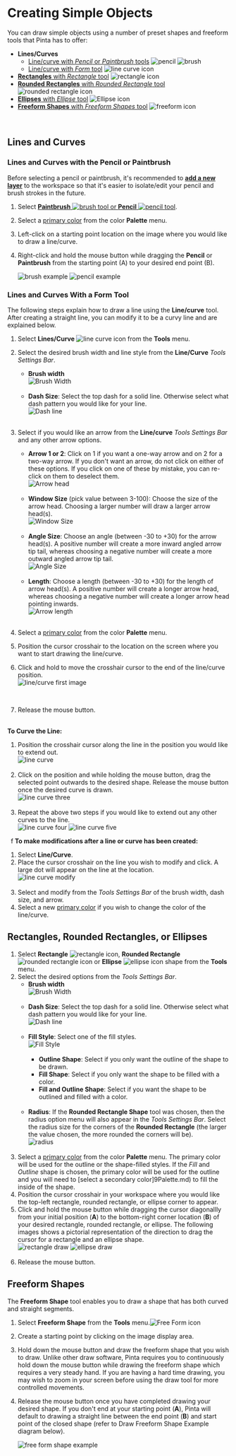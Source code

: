 # Creating Simple Objects

You can draw simple objects using a number of preset shapes and freeform tools that Pinta has to offer:  

-  **Lines/Curves** 
    - [Line/curve with *Pencil* or *Paintbrush* tools](objects.md#lines-and-curves-with-the-pencil-or-brush) ![pencil](img/overview/pencil.png) ![brush](img/overview/brush.png)
    - [Line/curve with *Form* tool](objects.md#lines-and-curves-with-a-form-tool) ![line curve icon](img/overview/line.png)
-  [**Rectangles** with *Rectangle* tool](objects.md#rectangles-rounded-rectangles-or-ellipses) ![rectangle icon](img/overview/rec.png) 
-  [**Rounded Rectangles** with *Rounded Rectangle* tool](objects.md#rectangles-rounded-rectangles-or-ellipses) ![rounded rectangle icon](img/overview/roundrec.png)
-  [**Ellipses** with *Ellipse* tool](objects.md#rectangles-rounded-rectangles-or-ellipses) ![Ellipse icon](img/overview/ell.png)
-  [**Freeform Shapes** with *Freeform Shapes* tool](objects.md#freeform-shapes) ![freeform icon](img/overview/freeform.png)

&nbsp;
## Lines and Curves

### Lines and Curves with the Pencil or Paintbrush

Before selecting a pencil or paintbrush, it's recommended to [**add a new layer**](layers.md) to the workspace so that it's easier to isolate/edit your pencil and brush strokes in the future.

1. Select [**Paintbrush** ![brush tool](img/overview/brush.png) or **Pencil** ![pencil tool](img/overview/pencil.png)](choose.md#how-to-select-a-pencil).  
2. Select a [primary color](palette.md) from the color **Palette** menu.
3. Left-click on a starting point location on the image where you would like to draw a line/curve.
4. Right-click and hold the mouse button while dragging the **Pencil** or **Paintbrush** from the starting point (A) to your desired end point (B).  

    ![brush example](img/brushexample.png) ![pencil example](img/Pencilexample.png)

### Lines and Curves With a Form Tool

The following steps explain how to draw a line using the **Line/curve** tool. After creating a straight line, you can modify it to be a curvy line and are explained below.

1. Select **Lines/Curve** ![line curve icon](img/overview/line.png) from the **Tools** menu.
2. Select the desired brush width and line style from the **Line/Curve** *Tools Settings Bar*. 
    -  **Brush width**   
        ![Brush Width](img/brushwidth.png)    
&nbsp;    
    -  **Dash Size**: Select the top dash for a solid line. Otherwise select what dash pattern you would like for your line.  
        ![Dash line](img/dash.png)    
&nbsp;  
3. Select if you would like an arrow from the **Line/curve** *Tools Settings Bar* and any other arrow options.
    -  **Arrow 1 or 2**: Click on 1 if you want a one-way arrow and on 2 for a two-way arrow. If you don't want an arrow, do not click on either of these options. If you click on one of these by mistake, you can re-click on them to deselect them.  
        ![Arrow head](img/arrow.png)    
&nbsp;    
    -  **Window Size** (pick value between 3-100): Choose the size of the arrow head. Choosing a larger number will draw a larger arrow head(s).  
        ![Window Size](img/windowsize.png)    
&nbsp;  
    -  **Angle Size**: Choose an angle (between -30 to +30) for the arrow head(s). A positive number will create a more inward angled arrow tip tail, whereas choosing a negative number will create a more outward angled arrow tip tail.  
        ![Angle Size](img/angle.png)     
&nbsp;      
    -  **Length**: Choose a length (between -30 to +30) for the length of arrow head(s). A positive number will create a longer arrow head, whereas choosing a negative number will create a longer arrow head pointing inwards.  
        ![Arrow length](img/arrowlength.png)     
&nbsp;    
4. Select a [primary color](palette.md) from the color **Palette** menu.  

5. Position the cursor crosshair to the location on the screen where you want to start drawing the line/curve.  

6. Click and hold to move the crosshair cursor to the end of the line/curve position.  
    ![line/curve first image](img/linecurveone.png) 

&nbsp;  

7. Release the mouse button.  
&nbsp;

**To Curve the Line:**  

1. Position the crosshair cursor along the line in the position you would like to extend out.  
    ![line curve](img/linecurvetwo.png)    
&nbsp;  
2. Click on the position and while holding the mouse button, drag the selected point outwards to the desired shape. Release the mouse button once the desired curve is drawn.  
    ![line curve three](img/linecurvethree.png)      
&nbsp; 
3. Repeat the above two steps if you would like to extend out any other curves to the line.  
    ![line curve four](img/linecurvefour.png) ![line curve five](img/linecurvefive.png)  

&nbsp;   f
**To make modifications after a line or curve has been created:**  
 
1. Select **Line/Curve**.  
2. Place the cursor crosshair on the line you wish to modify and click. A large dot will appear on the line at the location.  
    ![line curve modify](img/linecurvemodify.png)    
&nbsp;  
3. Select and modify from the *Tools Settings Bar* of the brush width, dash size, and arrow.  
4. Select a new [primary color](palette.md) if you wish to change the color of the line/curve.
&nbsp;  

## Rectangles, Rounded Rectangles, or Ellipses

1. Select **Rectangle** ![rectangle icon](img/overview/rec.png), **Rounded Rectangle** ![rounded rectangle icon](img/overview/roundrec.png) or **Ellipse** ![ellipse icon](img/overview/ell.png) shape from the **Tools** menu. 
2. Select the desired options from the *Tools Settings Bar*. 
    -  **Brush width**   
        ![Brush Width](img/brushwidth.png)    
&nbsp;    
    -  **Dash Size**: Select the top dash for a solid line. Otherwise select what dash pattern you would like for your line.  
        ![Dash line](img/dash.png)    
&nbsp;   
    -  **Fill Style**: Select one of the fill styles.  
        ![Fill Style](img/Fillstyle.png)    
&nbsp;    
         -  **Outline Shape**: Select if you only want the outline of the shape to be drawn.     
         -  **Fill Shape**: Select if you only want the shape to be filled with a color.  
         -  **Fill and Outline Shape**: Select if you want the shape to be outlined and filled with a color.   
&nbsp; 
    -  **Radius**: If the **Rounded Rectangle Shape** tool was chosen, then the radius option menu will also appear in the *Tools Settings Bar*. Select the radius size for the corners of the **Rounded Rectangle** (the larger the value chosen, the more rounded the corners will be).  
        ![radius](img/radius.png)   
&nbsp;  
3. Select a [primary color](palette.md) from the color **Palette** menu. The primary color will be used for the outline or the shape-filled styles. If the *Fill* and *Outline* shape is chosen, the primary color will be used for the outline and you will need to [select a secondary color]9Palette.md) to fill the inside of the shape.  
4. Position the cursor crosshair in your workspace where you would like the top-left rectangle, rounded rectangle, or ellipse corner to appear.   
5. Click and hold the mouse button while dragging the cursor diagonallly from your initial position (**A**) to the bottom-right corner location (**B**) of your desired rectangle, rounded rectangle, or ellipse. The following images shows a pictorial representation of the direction to drag the cursor for a rectangle and an ellipse shape.    
![rectangle draw](img/drawrectangle.png)  ![ellipse draw](img/drawellipse.png)   
&nbsp;    
6. Release the mouse button.  

## Freeform Shapes
The **Freeform Shape** tool enables you to draw a shape that has both curved and straight segments.

1. Select **Freeform Shape** from the **Tools** menu.![Free Form icon](img/overview/freeform.png)  
2. Create a starting point by clicking on the image display area. 
3. Hold down the mouse button and draw the freeform shape that you wish to draw. Unlike other draw software, Pinta requires you to continuously hold down the mouse button while drawing the freeform shape which requires a very steady hand. If you are having a hard time drawing, you may wish to zoom in your screen before using the draw tool for more controlled movements.
4. Release the mouse button once you have completed drawing your desired shape. If you don't end at your starting point (**A**), Pinta will default to drawing a straight line between the end point (**B**) and start point of the closed shape (refer to Draw Freeform Shape Example diagram below).  

    ![free form shape example](img/freeformexample.png)
